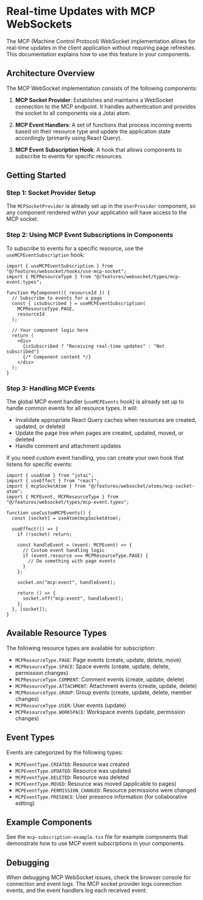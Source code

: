 # Real-time Updates with MCP WebSockets

The MCP (Machine Control Protocol) WebSocket implementation allows for real-time updates in the client application without requiring page refreshes. This documentation explains how to use this feature in your components.

## Architecture Overview

The MCP WebSocket implementation consists of the following components:

1. **MCP Socket Provider**: Establishes and maintains a WebSocket connection to the MCP endpoint. It handles authentication and provides the socket to all components via a Jotai atom.

2. **MCP Event Handlers**: A set of functions that process incoming events based on their resource type and update the application state accordingly (primarily using React Query).

3. **MCP Event Subscription Hook**: A hook that allows components to subscribe to events for specific resources.

## Getting Started

### Step 1: Socket Provider Setup

The `MCPSocketProvider` is already set up in the `UserProvider` component, so any component rendered within your application will have access to the MCP socket.

### Step 2: Using MCP Event Subscriptions in Components

To subscribe to events for a specific resource, use the `useMCPEventSubscription` hook:

```tsx
import { useMCPEventSubscription } from "@/features/websocket/hooks/use-mcp-socket";
import { MCPResourceType } from "@/features/websocket/types/mcp-event.types";

function MyComponent({ resourceId }) {
  // Subscribe to events for a page
  const { isSubscribed } = useMCPEventSubscription(
    MCPResourceType.PAGE,
    resourceId
  );

  // Your component logic here
  return (
    <div>
      {isSubscribed ? "Receiving real-time updates" : "Not subscribed"}
      {/* Component content */}
    </div>
  );
}
```

### Step 3: Handling MCP Events

The global MCP event handler (`useMCPEvents` hook) is already set up to handle common events for all resource types. It will:

- Invalidate appropriate React Query caches when resources are created, updated, or deleted
- Update the page tree when pages are created, updated, moved, or deleted
- Handle comment and attachment updates

If you need custom event handling, you can create your own hook that listens for specific events:

```tsx
import { useAtom } from "jotai";
import { useEffect } from "react";
import { mcpSocketAtom } from "@/features/websocket/atoms/mcp-socket-atom";
import { MCPEvent, MCPResourceType } from "@/features/websocket/types/mcp-event.types";

function useCustomMCPEvents() {
  const [socket] = useAtom(mcpSocketAtom);
  
  useEffect(() => {
    if (!socket) return;
    
    const handleEvent = (event: MCPEvent) => {
      // Custom event handling logic
      if (event.resource === MCPResourceType.PAGE) {
        // Do something with page events
      }
    };
    
    socket.on("mcp:event", handleEvent);
    
    return () => {
      socket.off("mcp:event", handleEvent);
    };
  }, [socket]);
}
```

## Available Resource Types

The following resource types are available for subscription:

- `MCPResourceType.PAGE`: Page events (create, update, delete, move)
- `MCPResourceType.SPACE`: Space events (create, update, delete, permission changes)
- `MCPResourceType.COMMENT`: Comment events (create, update, delete)
- `MCPResourceType.ATTACHMENT`: Attachment events (create, update, delete)
- `MCPResourceType.GROUP`: Group events (create, update, delete, member changes)
- `MCPResourceType.USER`: User events (update)
- `MCPResourceType.WORKSPACE`: Workspace events (update, permission changes)

## Event Types

Events are categorized by the following types:

- `MCPEventType.CREATED`: Resource was created
- `MCPEventType.UPDATED`: Resource was updated
- `MCPEventType.DELETED`: Resource was deleted
- `MCPEventType.MOVED`: Resource was moved (applicable to pages)
- `MCPEventType.PERMISSION_CHANGED`: Resource permissions were changed
- `MCPEventType.PRESENCE`: User presence information (for collaborative editing)

## Example Components

See the `mcp-subscription-example.tsx` file for example components that demonstrate how to use MCP event subscriptions in your components.

## Debugging

When debugging MCP WebSocket issues, check the browser console for connection and event logs. The MCP socket provider logs connection events, and the event handlers log each received event. 
